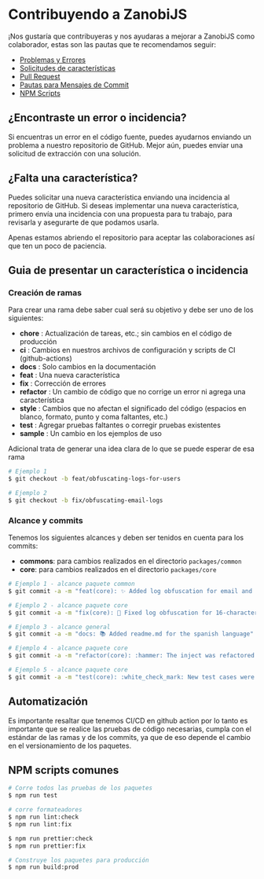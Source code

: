 # Contribuyendo a ZanobiJS

¡Nos gustaría que contribuyeras y nos ayudaras a mejorar a ZanobiJS como colaborador, estas son las pautas que te recomendamos seguir:

<!--* [Código de Conducta](#coc)-->

- [Problemas y Errores](#issue)
- [Solicitudes de características](#feature)
- [Pull Request](#branches)
- [Pautas para Mensajes de Commit](#commits)
- [NPM Scripts](#scripts)


## <a name="issue"></a> ¿Encontraste un error o incidencia?

Si encuentras un error en el código fuente, puedes ayudarnos enviando un problema a nuestro repositorio de GitHub. Mejor aún, puedes enviar una solicitud de extracción con una solución.

## <a name="feature"></a> ¿Falta una característica?

Puedes solicitar una nueva característica enviando una incidencia al repositorio de GitHub. Si deseas implementar una nueva característica, primero envía una incidencia con una propuesta para tu trabajo, para revisarla y asegurarte de que podamos usarla.

Apenas estamos abriendo el repositorio para aceptar las colaboraciones así que ten un poco de paciencia.

## Guia de presentar un característica o incidencia

### <a name="branches"></a> Creación de ramas

Para crear una rama debe saber cual será su objetivo y debe ser uno de los siguientes:

- **chore** : Actualización de tareas, etc.; sin cambios en el código de producción
- **ci** : Cambios en nuestros archivos de configuración y scripts de CI (github-actions)
- **docs** : Solo cambios en la documentación
- **feat** : Una nueva característica
- **fix** : Corrección de errores
- **refactor** : Un cambio de código que no corrige un error ni agrega una característica
- **style** : Cambios que no afectan el significado del código (espacios en blanco, formato, punto y coma faltantes, etc.)
- **test** : Agregar pruebas faltantes o corregir pruebas existentes
- **sample** : Un cambio en los ejemplos de uso

Adicional trata de generar una idea clara de lo que se puede esperar de esa rama

```bash
# Ejemplo 1
$ git checkout -b feat/obfuscating-logs-for-users

# Ejemplo 2
$ git checkout -b fix/obfuscating-email-logs
```

### <a name="commits"></a>Alcance y commits

Tenemos los siguientes alcances y deben ser tenidos en cuenta para los commits:

- **commons**: para cambios realizados en el directorio `packages/common`
- **core**:  para cambios realizados en el directorio `packages/core`

```bash
# Ejemplo 1 - alcance paquete common
$ git commit -a -m "feat(core): ✨ Added log obfuscation for email and credit cards"

# Ejemplo 2 - alcance paquete core
$ git commit -a -m "fix(core): 🐛 Fixed log obfuscation for 16-character credit card numbers"

# Ejemplo 3 - alcance general
$ git commit -a -m "docs: 📚 Added readme.md for the spanish language"

# Ejemplo 4 - alcance paquete core
$ git commit -a -m "refactor(core): :hammer: The inject was refactored by code smell"

# Ejemplo 5 - alcance paquete core
$ git commit -a -m "test(core): :white_check_mark: New test cases were added for injector coverage"
```

## <a name="CICD"></a>Automatización

Es importante resaltar que tenemos CI/CD en github action por lo tanto es importante que se realice las pruebas de código necesarias, cumpla con el estándar de las ramas y de los commits, ya que de eso depende el cambio en el versionamiento de los paquetes.

## <a name="scripts"></a>NPM scripts comunes

```bash
# Corre todos las pruebas de los paquetes
$ npm run test

# corre formateadores
$ npm run lint:check
$ npm run lint:fix

$ npm run prettier:check
$ npm run prettier:fix

# Construye los paquetes para producción
$ npm run build:prod
```
